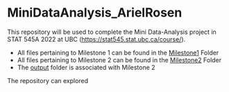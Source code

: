 # MiniDataAnalysis_ArielRosen
This repository will be used to complete the Mini Data-Analysis project in STAT 545A 2022 at UBC (https://stat545.stat.ubc.ca/course/). 
  - All files pertaining to Milestone 1 can be found in the [Milestone1](https://github.com/stat545ubc-2022/MiniDataAnalysis_ArielRosen/tree/main/Milestone1) Folder
  - All files pertaining to Milestone 2 can be found in the [Milestone2](https://github.com/stat545ubc-2022/MiniDataAnalysis_ArielRosen/tree/main/Milestone2) Folder
  - The [output](https://github.com/stat545ubc-2022/MiniDataAnalysis_ArielRosen/tree/main/output) folder is associated with Milestone 2

The repository can explored 
